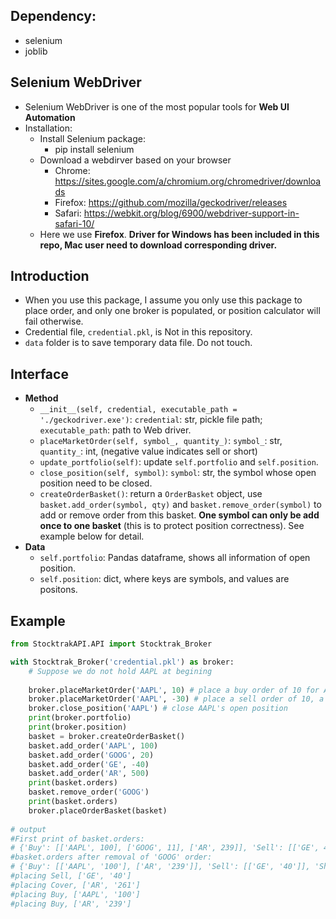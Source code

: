 ## Dependency:
 - selenium
 - joblib
 
## Selenium WebDriver
- Selenium WebDriver is one of the most popular tools for **Web UI Automation**
- Installation:
  - Install Selenium package: 
    - pip install selenium
  - Download a webdirver based on your browser
    - Chrome:	https://sites.google.com/a/chromium.org/chromedriver/downloads
    - Firefox:	https://github.com/mozilla/geckodriver/releases
    - Safari:	https://webkit.org/blog/6900/webdriver-support-in-safari-10/
  - Here we use **Firefox**. **Driver for Windows has been included in this repo, Mac user need to download corresponding driver.**
## Introduction
- When you use this package, I assume you only use this package to place order, and only one broker is populated, or position calculator will fail otherwise.
- Credential file, `credential.pkl`, is Not in this repository.
- `data` folder is to save temporary data file. Do not touch.

## Interface
- **Method**
    - `__init__(self, credential, executable_path = './geckodriver.exe')`: `credential`: str, pickle file path; `executable_path`: path to Web driver.
    - `placeMarketOrder(self, symbol_, quantity_)`: `symbol_`: str, `quantity_`: int, (negative value indicates sell or short)
    - `update_portfolio(self)`:  update `self.portfolio` and `self.position`.
    - `close_position(self, symbol)`: `symbol`: str, the symbol whose open position need to be closed.
    - `createOrderBasket()`: return a `OrderBasket` object, use `basket.add_order(symbol, qty)` and `basket.remove_order(symbol)` to add or remove order from this basket. __One symbol can only be add once to one basket__ (this is to protect position correctness). See example below for detail.
- **Data**
    - `self.portfolio`: Pandas dataframe, shows all information of open position.
    - `self.position`: dict, where keys are symbols, and values are positons.
    
## Example
```python
from StocktrakAPI.API import Stocktrak_Broker

with Stocktrak_Broker('credential.pkl') as broker:
    # Suppose we do not hold AAPL at begining
    
    broker.placeMarketOrder('AAPL', 10) # place a buy order of 10 for AAPL, position is 10 if successful.
    broker.placeMarketOrder('AAPL', -30) # place a sell order of 10, a short order of 20 for AAPL, position is -20 if successful.
    broker.close_position('AAPL') # close AAPL's open position
    print(broker.portfolio)
    print(broker.position)
    basket = broker.createOrderBasket()
    basket.add_order('AAPL', 100)
    basket.add_order('GOOG', 20)
    basket.add_order('GE', -40)
    basket.add_order('AR', 500)
    print(basket.orders)
    basket.remove_order('GOOG')
    print(basket.orders)
    broker.placeOrderBasket(basket)
    
# output
#First print of basket.orders: 
# {'Buy': [['AAPL', 100], ['GOOG', 11], ['AR', 239]], 'Sell': [['GE', 40]], 'Short': [], 'Cover': [['GOOG', 9], ['AR', 261]]}
#basket.orders after removal of 'GOOG' order:
# {'Buy': [['AAPL', '100'], ['AR', '239']], 'Sell': [['GE', '40']], 'Short': [], 'Cover': [['AR', '261']]}
#placing Sell, ['GE', '40']
#placing Cover, ['AR', '261']
#placing Buy, ['AAPL', '100']
#placing Buy, ['AR', '239']

```
